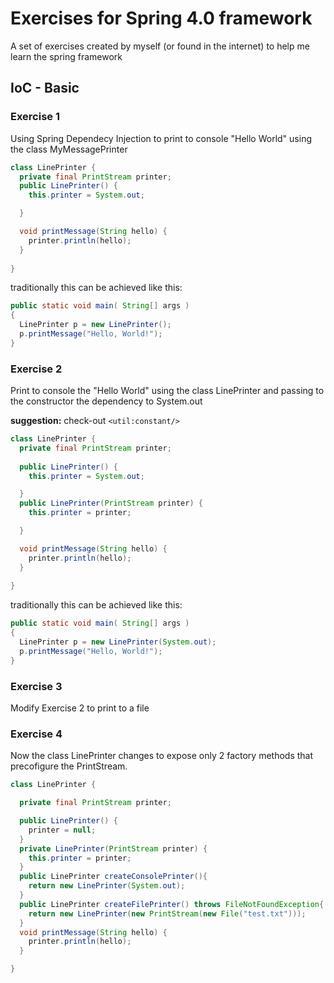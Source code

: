 # Exercises for Spring 4.0 framework 


A set of exercises created by myself (or found in the internet) to help me learn the spring framework

## IoC - Basic

### Exercise 1

Using Spring Dependecy Injection to print to console "Hello World" using the class MyMessagePrinter

```java
class LinePrinter {
  private final PrintStream printer;
  public LinePrinter() {
    this.printer = System.out;

  }

  void printMessage(String hello) {
    printer.println(hello);
  }
  
}
```
traditionally this can be achieved like this:
```java
public static void main( String[] args )
{
  LinePrinter p = new LinePrinter();
  p.printMessage("Hello, World!");
}
```

### Exercise 2

Print to console the "Hello World" using the class LinePrinter and passing to the constructor the dependency to System.out

**suggestion:** check-out `<util:constant/>`

```java
class LinePrinter {
  private final PrintStream printer;
  
  public LinePrinter() {
    this.printer = System.out;

  }
  public LinePrinter(PrintStream printer) {
    this.printer = printer;

  }

  void printMessage(String hello) {
    printer.println(hello);
  }
  
}
```
traditionally this can be achieved like this:
```java
public static void main( String[] args )
{
  LinePrinter p = new LinePrinter(System.out);
  p.printMessage("Hello, World!");
}
```

### Exercise 3
Modify Exercise 2 to print to a file

### Exercise 4

Now the class LinePrinter changes to expose only 2 factory methods that precofigure the PrintStream.


```java
class LinePrinter {

  private final PrintStream printer;

  public LinePrinter() {
    printer = null;
  }
  private LinePrinter(PrintStream printer) {
    this.printer = printer;
  }
  public LinePrinter createConsolePrinter(){
    return new LinePrinter(System.out);
  }
  public LinePrinter createFilePrinter() throws FileNotFoundException{
    return new LinePrinter(new PrintStream(new File("test.txt")));
  }
  void printMessage(String hello) {
    printer.println(hello);
  }

}
```
